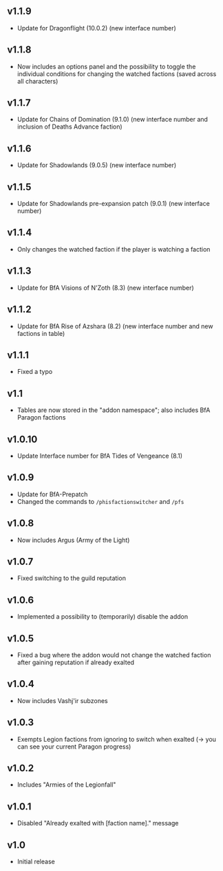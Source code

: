 ## v1.1.9
- Update for Dragonflight (10.0.2) (new interface number)

## v1.1.8
- Now includes an options panel and the possibility to toggle the individual conditions for changing the watched factions (saved across all characters)

## v1.1.7
- Update for Chains of Domination (9.1.0) (new interface number and inclusion of Deaths Advance faction)

## v1.1.6
- Update for Shadowlands (9.0.5) (new interface number)

## v1.1.5
- Update for Shadowlands pre-expansion patch (9.0.1) (new interface number)

## v1.1.4
- Only changes the watched faction if the player is watching a faction

## v1.1.3
- Update for BfA Visions of N'Zoth (8.3) (new interface number)

## v1.1.2
- Update for BfA Rise of Azshara (8.2) (new interface number and new factions in table)

## v1.1.1
- Fixed a typo

## v1.1
- Tables are now stored in the "addon namespace"; also includes BfA Paragon factions

## v1.0.10
- Update Interface number for BfA Tides of Vengeance (8.1)

## v1.0.9
- Update for BfA-Prepatch
- Changed the commands to `/phisfactionswitcher` and `/pfs`

## v1.0.8
- Now includes Argus (Army of the Light)

## v1.0.7
- Fixed switching to the guild reputation

## v1.0.6
- Implemented a possibility to (temporarily) disable the addon

## v1.0.5
- Fixed a bug where the addon would not change the watched faction after gaining reputation if already exalted

## v1.0.4
- Now includes Vashj'ir subzones

## v1.0.3
- Exempts Legion factions from ignoring to switch when exalted (-> you can see your current Paragon progress)

## v1.0.2
- Includes "Armies of the Legionfall"

## v1.0.1
- Disabled "Already exalted with [faction name]." message

## v1.0
- Initial release